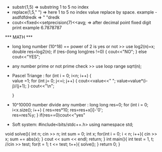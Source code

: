 * substr(1,5) => substring 1  to 5 no index
* replace(1,5," ") => here 1 to 5 no index value replace by space. example -asdfdfdredk => " "dredk
* cout<<fixed<<setprecision(7)<<avg; => after decimal point fixed digit print example 6.7878787




*** MATH ***
* long long number (10^18) == power of 2 is yes or not >> use log2(n)=x; double res=log2(n);
    if (res-(long long)res !=0)
    {
        cout<<"NO";
    }
    else
        cout<<"YES";

* any number prime or  not prime check >> use loop range sqrt(n);
* Pascel Triange :
     for (int i = 0; i<n; i++)
    {   
        value =1;
        for (int j= 0; j<=i; j++)
        {
            cout<<value<<" ";
            value=value*(i-j)/(j+1);
        }
        cout<<"\n";
        
    }


* 10^10000 number divide any number :
    long long res=0;
    for (int i = 0; i<x.size(); i++)
    {
    res=res*10;
    res=res+x[i]-'0';                                                                                            
    res=res%y; 
    }
    if(res==0)cout<<"yes"

* Soft system: #include<bits/stdc++.h>
using namespace std;

void solve(){
    int n; cin >> n;
    int sum = 0;
    int x;
    for(int i = 0; i < n; i++){
        cin >> x;
        sum += abs(x);
    }
    cout << sum << endl;
    return;
}
int main(){
    int test = 1, t;
    //cin >> test;
    for(t = 1; t <= test; t++){
        solve();
    }
    return 0;
}

